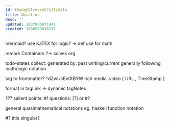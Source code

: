 ```yaml
---
id: fky8g69lrnvstk7s7li01lo
title: Notation
desc: ''
updated: 1637085871441
created: 1636973636315
---
```


mermaid?
use KaTEX for logic?
-> def use for math

remark Containers
?-> solves org

todo-states
collect:
  generated by:
    past
    writing/current
generally following math/logic notation

tag to frontmatter? ^dZwUcEvtXBYW
rich media
  .video
  { URL
  , TimeStamp
  }

format in tagLink
-> dynamic tagNotes

???
salient points: #!
questions: [?] or #?

general quasimathematical notations
eg. haskell function notation

#? title singular?